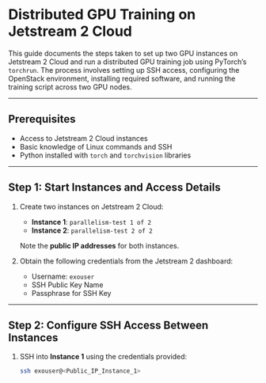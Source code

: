 # Distributed GPU Training on Jetstream 2 Cloud

This guide documents the steps taken to set up two GPU instances on Jetstream 2 Cloud and run a distributed GPU training job using PyTorch’s `torchrun`. The process involves setting up SSH access, configuring the OpenStack environment, installing required software, and running the training script across two GPU nodes.

---

## **Prerequisites**

- Access to Jetstream 2 Cloud instances
- Basic knowledge of Linux commands and SSH
- Python installed with `torch` and `torchvision` libraries

---

## **Step 1: Start Instances and Access Details**

1. Create two instances on Jetstream 2 Cloud:
    - **Instance 1**: `parallelism-test 1 of 2`
    - **Instance 2**: `parallelism-test 2 of 2`
    
    Note the **public IP addresses** for both instances.

2. Obtain the following credentials from the Jetstream 2 dashboard:
   - Username: `exouser`
   - SSH Public Key Name
   - Passphrase for SSH Key

---

## **Step 2: Configure SSH Access Between Instances**

1. SSH into **Instance 1** using the credentials provided:
   ```bash
   ssh exouser@<Public_IP_Instance_1>
